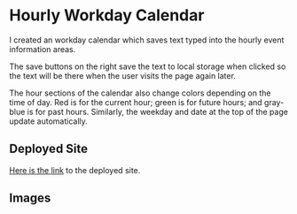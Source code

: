 # Hourly Workday Calendar
I created an workday calendar which saves text typed into the hourly event information areas.

The save buttons on the right save the text to local storage when clicked so the text will be there when the user visits the page again later.

The hour sections of the calendar also change colors depending on the time of day. Red is for the current hour; green is for future hours; and gray-blue is for past hours. Similarly, the weekday and date at the top of the page update automatically.

## Deployed Site
[Here is the link](https://tribeofbenjamin.github.io/Hourly-Workday-Calendar/) to the deployed site.

## Images
